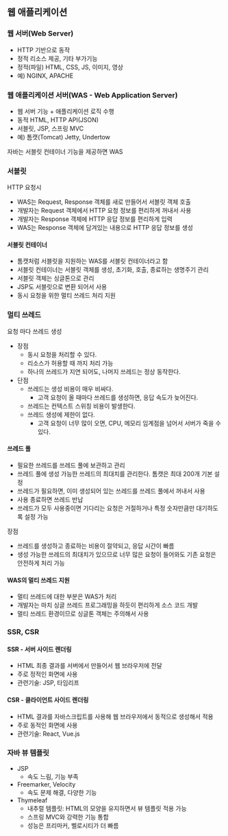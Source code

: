 ## 웹 애플리케이션

### 웹 서버(Web Server)

* HTTP 기반으로 동작
* 정적 리소스 제공, 기타 부가기능
* 정적(파일) HTML, CSS, JS, 이미지, 영상
* 예) NGINX, APACHE

### 웹 애플리케이션 서버(WAS - Web Application Server)

* 웹 서버 기능 + 애플리케이션 로직 수행
* 동적 HTML, HTTP API(JSON)
* 서블릿, JSP, 스프링 MVC
* 예) 톰캣(Tomcat) Jetty, Undertow

자바는 서블릿 컨테이너 기능을 제공하면 WAS

### 서블릿

HTTP 요청시

* WAS는 Request, Response 객체를 새로 만들어서 서블릿 객체 호출
* 개발자는 Request 객체에서 HTTP 요청 정보를 편리하게 꺼내서 사용
* 개발자는 Response 객체에 HTTP 응답 정보를 편리하게 입력
* WAS는 Response 객체에 담겨있는 내용으로 HTTP 응답 정보를 생성

#### 서블릿 컨테이너

* 톰캣처럼 서블릿을 지원하는 WAS를 서블릿 컨테이너라고 함
* 서블릿 컨테이너는 서블릿 객체를 생성, 초기화, 호출, 종료하는 생명주기 관리
* 서블릿 객체는 싱글톤으로 관리
* JSP도 서블릿으로 변환 되어서 사용
* 동시 요청을 위한 멀티 쓰레드 처리 지원

### 멀티 쓰레드

요청 마다 쓰레드 생성

* 장점
  * 동시 요청을 처리할 수 있다.
  * 리소스가 허용할 때 까지 처리 가능
  * 하나의 쓰레드가 지연 되어도, 나머지 쓰레드는 정상 동작한다.
* 단점
  * 쓰레드는 생성 비용이 매우 비싸다.
    * 고객 요청이 올 때마다 쓰레드를 생성하면, 응답 속도가 늦어진다.
  * 쓰레드는 컨텍스트 스위칭 비용이 발생한다.
  * 쓰레드 생성에 제한이 없다.
    * 고객 요청이 너무 많이 오면, CPU, 메모리 임계점을 넘어서 서버가 죽을 수 있다.

#### 쓰레드 풀

* 필요한 쓰레드를 쓰레드 풀에 보관하고 관리
* 쓰레드 풀에 생성 가능한 쓰레드의 최대치를 관리한다. 톰캣은 최대 200개 기본 설정
* 쓰레드가 필요하면, 이미 생성되어 있는 쓰레드를 쓰레드 풀에서 꺼내서 사용
* 사용 종료하면 쓰레드 반납
* 쓰레드가 모두 사용중이면 기다리는 요청은 거절하거나 특정 숫자만큼만 대기하도록 설정 가능

장점

* 쓰레드를 생성하고 종료하는 비용이 절약되고, 응답 시간이 빠름
* 생성 가능한 쓰레드의 최대치가 있으므로 너무 많은 요청이 들어와도 기존 요청은 안전하게 처리 가능

#### WAS의 멀티 쓰레드 지원

* 멀티 쓰레드에 대한 부분은 WAS가 처리
* 개발자는 마치 싱글 쓰레드 프로그래밍을 하듯이 편리하게 소스 코드 개발
* 멀티 쓰레드 환경이므로 싱글톤 객체는 주의해서 사용

### SSR, CSR

#### SSR - 서버 사이드 렌더링

* HTML 최종 결과를 서버에서 만들어서 웹 브라우저에 전달
* 주로 정적인 화면에 사용
* 관련기술: JSP, 타임리프

#### CSR - 클라이언트 사이드 렌더링

* HTML 결과를 자바스크립트를 사용해 웹 브라우저에서 동적으로 생성해서 적용
* 주로 동적인 화면에 사용
* 관련기술: React, Vue.js

### 자바 뷰 템플릿

* JSP
  * 속도 느림, 기능 부족
* Freemarker, Velocity
  * 속도 문제 해결, 다양한 기능
* Thymeleaf
  * 내추럴 템플릿: HTML의 모양을 유지하면서 뷰 템플릿 적용 가능
  * 스프링 MVC와 강력한 기능 통합
  * 성능은 프리마커, 벨로시티가 더 빠름